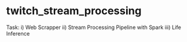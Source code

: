 # twitch_stream_processing

Task: 
i) Web Scrapper 
ii) Stream Processing Pipeline with Spark 
iii) Life Inference
